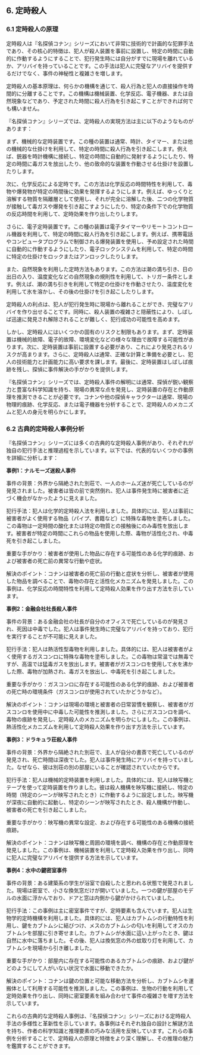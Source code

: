 ## 6. 定時殺人

### 6.1 定時殺人の原理

定時殺人は『名探偵コナン』シリーズにおいて非常に技術的で計画的な犯罪手法であり、その核心的特徴は、犯人が殺人装置を事前に設置し、特定の時間に自動的に作動するようにすることで、犯行発生時には自分がすでに現場を離れているか、アリバイを持っていることです。この手法は犯人に完璧なアリバイを提供するだけでなく、事件の神秘性と複雑さを増します。

定時殺人の基本原理は、何らかの機構を通じて、殺人行為と犯人の直接操作を時間的に分離することです。この機構は機械装置、化学反応、電子機器、または自然現象などであり、予定された時間に殺人行為を引き起こすことができれば何でも構いません。

『名探偵コナン』シリーズでは、定時殺人の実現方法は主に以下のようなものがあります：

まず、機械的な定時装置です。この種の装置は通常、時計、タイマー、または他の機械的な仕掛けを利用して、特定の時間に殺人行為を引き起こします。例えば、銃器を時計機構に接続し、特定の時間に自動的に発射するようにしたり、特定の時間に毒ガスを放出したり、他の致命的な装置を作動させる仕掛けを設置したりします。

次に、化学反応による定時です。この方法は化学反応の時間特性を利用して、毒物や爆発物が特定の時間後に効果を発揮するようにします。例えば、ゆっくりと溶解する物質を隔離層として使用し、それが完全に溶解した後、二つの化学物質が接触して毒ガスや爆発を引き起こすようにしたり、特定の条件下での化学物質の反応時間を利用して、定時効果を作り出したりします。

さらに、電子定時装置です。この種の装置は電子タイマーやリモートコントロール機器を利用して、特定の時間に殺人行為を引き起こします。例えば、携帯電話やコンピュータプログラムで制御される爆発装置を使用し、予め設定された時間に自動的に作動するようにしたり、電子ロックシステムを利用して、特定の時間に特定の仕掛けをロックまたはアンロックしたりします。

また、自然現象を利用した定時方法もあります。この方法は潮の満ち引き、日の出日の入り、温度変化などの自然現象の規則性を利用して、トリガー条件とします。例えば、潮の満ち引きを利用して特定の仕掛けを作動させたり、温度変化を利用して氷を溶かし、その後の仕掛けを引き起こしたりします。

定時殺人の利点は、犯人が犯行発生時に現場から離れることができ、完璧なアリバイを作り出せることです。同時に、殺人装置の複雑さと隠蔽性により、しばしば迅速に発見され解除されることが難しく、犯行成功の可能性を高めます。

しかし、定時殺人にはいくつかの固有のリスクと制限もあります。まず、定時装置は機械的故障、電子的故障、環境変化などの様々な理由で故障する可能性があります。次に、定時装置は事前に設置する必要があり、これにより発見されるリスクが高まります。さらに、定時殺人は通常、正確な計算と準備を必要とし、犯人の技術能力と計画能力に高い要求を課します。最後に、定時装置はしばしば痕跡を残し、探偵に事件解決の手がかりを提供します。

『名探偵コナン』シリーズでは、定時殺人事件の解明には通常、探偵が鋭い観察力と豊富な科学知識を持ち、現場の異常な点を発見し、定時装置の存在と作動原理を推測できることが必要です。コナンや他の探偵キャラクターは通常、現場の物理的痕跡、化学反応、または電子機器を分析することで、定時殺人のメカニズムと犯人の身元を明らかにします。

### 6.2 古典的定時殺人事例分析

『名探偵コナン』シリーズには多くの古典的な定時殺人事例があり、それぞれが独自の犯行手法と推理過程を示しています。以下では、代表的ないくつかの事例を詳細に分析します：

**事例1：ナルモーズ迷殺人事件**

事件の背景：外界から隔絶された別荘で、一人のホームズ迷が死亡しているのが発見されました。被害者は皆の前で突然倒れ、犯人は事件発生時に被害者に近づく機会がなかったように見えました。

犯行手法：犯人は化学的定時殺人法を利用しました。具体的には、犯人は事前に被害者がよく使用する物品（パイプ、書籍など）に特殊な毒物を塗布しました。この毒物は一定時間の酸化または特定の物質との接触後にのみ毒性を放出します。被害者が特定の時間にこれらの物品を使用した際、毒物が活性化され、中毒死を引き起こしました。

重要な手がかり：被害者が使用した物品に存在する可能性のある化学的痕跡、および被害者の死亡前の異常な行動や症状。

解決のポイント：コナンは被害者の死亡前の行動と症状を分析し、被害者が使用した物品を調べることで、毒物の存在と活性化メカニズムを発見しました。この事例は、化学反応の時間特性を利用して定時殺人効果を作り出す方法を示しています。

**事例2：金融会社社長殺人事件**

事件の背景：ある金融会社の社長が自分のオフィスで死亡しているのが発見され、死因は中毒でした。犯人は事件発生時に完璧なアリバイを持っており、犯行を実行することが不可能に見えました。

犯行手法：犯人は熱活性型毒物を利用しました。具体的には、犯人は被害者がよく使用するガスコンロに特殊な毒物を塗布しました。この毒物は常温では無毒ですが、高温では猛毒ガスを放出します。被害者がガスコンロを使用して水を沸かした際、毒物が加熱され、毒ガスを放出し、中毒死を引き起こしました。

重要な手がかり：ガスコンロに存在する可能性のある化学的痕跡、および被害者の死亡時の環境条件（ガスコンロが使用されていたかどうかなど）。

解決のポイント：コナンは現場の環境と被害者の日常習慣を観察し、被害者がガスコンロを使用中に中毒した可能性を推測しました。さらにガスコンロを調べ、毒物の痕跡を発見し、定時殺人のメカニズムを明らかにしました。この事例は、熱活性化メカニズムを利用して定時殺人効果を作り出す方法を示しています。

**事例3：ドラキュラ荘殺人事件**

事件の背景：外界から隔絶された別荘で、主人が自分の書斎で死亡しているのが発見され、死亡時間は深夜でした。犯人は事件発生時にアリバイを持っていました。なぜなら、彼は別荘の別の部屋にいることが確認されていたからです。

犯行手法：犯人は機械的定時装置を利用しました。具体的には、犯人は映写機とテープを使って定時装置を作りました。彼は殺人機構を映写機に接続し、特定の時間（特定のシーンが映写されたとき）に作動するように設定しました。映写機が深夜に自動的に起動し、特定のシーンが映写されたとき、殺人機構が作動し、被害者の死亡を引き起こしました。

重要な手がかり：映写機の異常な設定、および存在する可能性のある機構の接続痕跡。

解決のポイント：コナンは映写機と周囲の環境を調べ、機構の存在と作動原理を発見しました。この事例は、機械装置を利用して定時殺人効果を作り出し、同時に犯人に完璧なアリバイを提供する方法を示しています。

**事例4：水中の鍵密室事件**

事件の背景：ある建築系の学生が浴室で自殺したと思われる状態で発見されました。現場は密室で、小さな換気窓だけが開いていました。一つの鍵が部屋のモデルの水面に浮かんでおり、ドアと窓は内側から鍵がかけられていました。

犯行手法：この事例は主に密室事件ですが、定時要素も含んでいます。犯人は生物学的定時機構を利用しました。具体的には、犯人はカブトムシの行動特性を利用し、鍵をカブトムシに結びつけ、メスのカブトムシの匂いを利用してオスのカブトムシを部屋に引き寄せました。カブトムシが水面に這い上がったとき、鍵は自然に水中に落ちました。その後、犯人は換気窓の外の蚊取り灯を利用して、カブトムシを現場から引き離しました。

重要な手がかり：部屋内に存在する可能性のあるカブトムシの痕跡、および鍵がどのようにして人がいない状況で水面に移動できたか。

解決のポイント：コナンは鍵の位置と可能な移動方法を分析し、カブトムシを運搬体として利用する可能性を推測しました。この事例は、生物の行動を利用して定時効果を作り出し、同時に密室要素を組み合わせて事件の複雑さを増す方法を示しています。

これらの古典的な定時殺人事例は、『名探偵コナン』シリーズにおける定時殺人手法の多様性と革新性を示しています。各事例はそれぞれ独自の設計と解謎方法を持ち、作者の科学知識と推理要素の巧みな活用を反映しています。これらの事例を分析することで、定時殺人の原理と特徴をより深く理解し、その推理の魅力を鑑賞することができます。